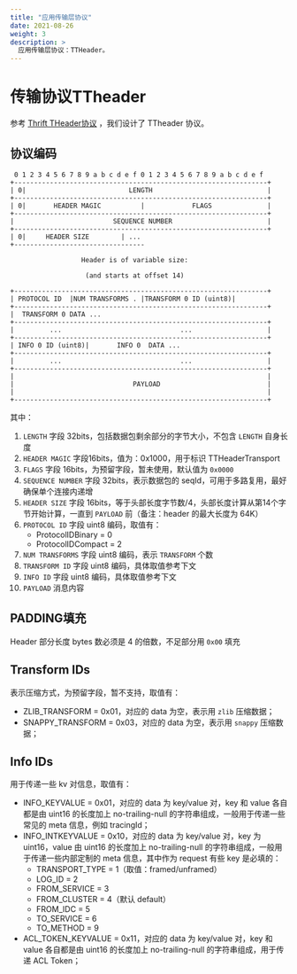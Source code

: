 ```yaml
---
title: "应用传输层协议"
date: 2021-08-26
weight: 3
description: >
  应用传输层协议：TTHeader。
---
```


# 传输协议TTheader

参考 [Thrift THeader协议](https://github.com/apache/thrift/blob/master/doc/specs/HeaderFormat.md) ，我们设计了 TTheader 协议。

## 协议编码

```
 0 1 2 3 4 5 6 7 8 9 a b c d e f 0 1 2 3 4 5 6 7 8 9 a b c d e f
+----------------------------------------------------------------+
| 0|                          LENGTH                             |
+----------------------------------------------------------------+
| 0|       HEADER MAGIC          |            FLAGS              |
+----------------------------------------------------------------+
|                         SEQUENCE NUMBER                        |
+----------------------------------------------------------------+
| 0|     HEADER SIZE        | ...
+---------------------------------

                  Header is of variable size:

                   (and starts at offset 14)

+----------------------------------------------------------------+
| PROTOCOL ID  |NUM TRANSFORMS . |TRANSFORM 0 ID (uint8)| 
+----------------------------------------------------------------+
|  TRANSFORM 0 DATA ...
+----------------------------------------------------------------+
|         ...                              ...                   |
+----------------------------------------------------------------+
| INFO 0 ID (uint8)|       INFO 0  DATA ...
+----------------------------------------------------------------+
|         ...                              ...                   |
+----------------------------------------------------------------+
|                                                                |
|                              PAYLOAD                           |
|                                                                |
+----------------------------------------------------------------+
```

其中：

1. `LENGTH` 字段 32bits，包括数据包剩余部分的字节大小，不包含 `LENGTH` 自身长度
2. `HEADER MAGIC` 字段16bits，值为：0x1000，用于标识 TTHeaderTransport
3. `FLAGS` 字段 16bits，为预留字段，暂未使用，默认值为 `0x0000`
4. `SEQUENCE NUMBER` 字段 32bits，表示数据包的 seqId，可用于多路复用，最好确保单个连接内递增
5. `HEADER SIZE` 字段 16bits，等于头部长度字节数/4，头部长度计算从第14个字节开始计算，一直到 `PAYLOAD` 前（备注：header 的最大长度为 64K）
6. `PROTOCOL ID` 字段 uint8 编码，取值有：
    - ProtocolIDBinary = 0
    - ProtocolIDCompact  = 2
7. `NUM TRANSFORMS` 字段 uint8 编码，表示 `TRANSFORM` 个数
8. `TRANSFORM ID` 字段 uint8 编码，具体取值参考下文
9. `INFO ID` 字段 uint8 编码，具体取值参考下文
10. `PAYLOAD` 消息内容

## PADDING填充

Header 部分长度 bytes 数必须是 4 的倍数，不足部分用 `0x00` 填充

## Transform IDs

表示压缩方式，为预留字段，暂不支持，取值有：

- ZLIB_TRANSFORM = 0x01，对应的 data 为空，表示用 `zlib`  压缩数据；
- SNAPPY_TRANSFORM = 0x03，对应的 data 为空，表示用 `snappy` 压缩数据；

## Info IDs

用于传递一些 kv 对信息，取值有：

- INFO_KEYVALUE = 0x01，对应的 data 为 key/value 对，key 和 value 各自都是由 uint16 的长度加上 no-trailing-null 的字符串组成，一般用于传递一些常见的 meta 信息，例如 tracingId；
- INFO_INTKEYVALUE = 0x10，对应的 data 为 key/value 对，key 为 uint16，value 由 uint16 的长度加上 no-trailing-null 的字符串组成，一般用于传递一些内部定制的 meta 信息，其中作为 request 有些 key 是必填的：
  - TRANSPORT_TYPE = 1（取值：framed/unframed）
  - LOG_ID = 2
  - FROM_SERVICE = 3
  - FROM_CLUSTER = 4（默认 default）
  - FROM_IDC = 5
  - TO_SERVICE = 6
  - TO_METHOD = 9
- ACL_TOKEN_KEYVALUE = 0x11，对应的 data 为 key/value 对，key 和 value 各自都是由 uint16 的长度加上 no-trailing-null 的字符串组成，用于传递 ACL Token；